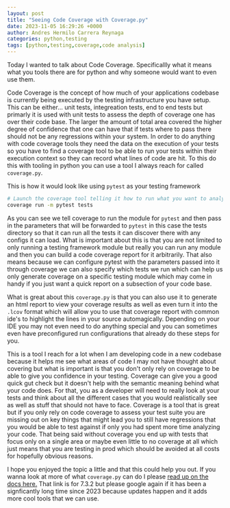 ```yaml
---
layout: post
title: "Seeing Code Coverage with Coverage.py"
date: 2023-11-05 16:29:26 +0000
author: Andres Hermilo Carrera Reynaga
categories: python,testing
tags: [python,testing,coverage,code analysis]
---
```


Today I wanted to talk about Code Coverage. 
Specificallly what it means what you tools there are for python and why someone would want to even use them.

Code Coverage is the concept of how much of your applications codebase is currently being executed by the testing infrastructure you have setup.
This can be either... unit tests, integreation tests, end to end tests but primarly it is used with unit tests to assess the depth of coverage one has over their code base.
The larger the amount of total area covered the higher degree of confidence that one can have that if tests where to pass there should not be any regressions within your system.
In order to do anything with code coverage tools they need the data on the execution of your tests so you have to find a coverage tool to be able to run your tests within their execution context so they can record what lines of code are hit.
To this do this with tooling in python you can use a tool I always reach for called `coverage.py`.

This is how it would look like using `pytest` as your testing framework

```bash
# Launch the coverage tool telling it how to run what you want to analyize. 
coverage run -m pytest tests
```

As you can see we tell coverage to run the module for `pytest` and then pass in the parameters that will be forwarded to `pytest` in this case the tests directory so that it can run all the tests it can discover there with any configs it can load. 
What is important about this is that you are not limited to only running a testing framework module but really you can run any module and then you can build a code coverage report for it arbitrarily. That also means because we can configure pytest with the parameters passed into it through coverage we can also specify which tests we run which can help us only generate coverage on a specific testing module which may come in handy if you just want a quick report on a subsection of your code base.

What is great about this `coverage.py` is that you can also use it to generate an html report to view your coverage results as well as even turn it into the `.lcov` format which will allow you to use that coverage report with common ide's to highlight the lines in your source automagically. 
Depending on your IDE you may not even need to do anything special and you can sometimes even have preconfigured run configurations that already do these steps for you. 

This is a tool I reach for a lot when I am developing code in a new codebase because it helps me see what areas of code I may not have thought about covering but what is important is that you don't only rely on coverage to be able to give you confidence in your testing.
Coverage can give you a good quick gut check but it doesn't help with the semantic meaning behind what your code does. For that, you as a developer will need to really look at your tests and think about all the different cases that you would realistically see as well as stuff that should not have to face. 
Coverage is a tool that is great but if you only rely on code coverage to assess your test suite you are missing out on key things that might lead you to still have regressions that you would be able to test against if only you had spent more time analyzing your code. 
That being said without coverage you end up with tests that focus only on a single area or maybe even little to no coverage at all which just means that you are testing in prod which should be avoided at all costs for hopefully obvious reasons.

I hope you enjoyed the topic a little and that this could help you out. If you wanna look at more of what `coverage.py` can do I please [read up on the docs here.](https://coverage.readthedocs.io/en/7.3.2/#) That link is for 7.3.2 but please google again if it has been a signficantly long time since 2023 because updates happen and it adds more cool tools that we can use.

